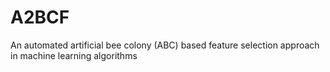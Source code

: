 # A2BCF
An automated artificial bee colony (ABC) based feature selection approach in machine learning algorithms
